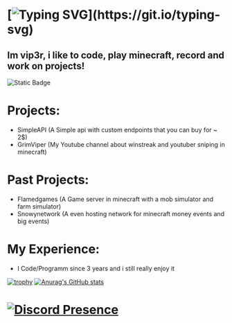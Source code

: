 # [![Typing SVG](https://readme-typing-svg.demolab.com?font=Minecraft&pause=1000&color=FFFFFF&random=false&width=435&lines=Hello%2C+im+grimvip3r!)](https://git.io/typing-svg)

## Im vip3r, i like to code, play minecraft, record and work on projects!
![Static Badge](https://img.shields.io/badge/gender-men%F0%9F%91%A8-green)


# Projects:
- SimpleAPI (A Simple api with custom endpoints that you can buy for ~ 2$)
- GrimViper (My Youtube channel about winstreak and youtuber sniping in minecraft)

# Past Projects:
- Flamedgames (A Game server in minecraft with a mob simulator and farm simulator)
- Snowynetwork (A even hosting network for minecraft money events and big events)

# My Experience:
- I Code/Programm since 3 years and i still really enjoy it

[![trophy](https://github-profile-trophy.vercel.app/?username=grimvp3r)](https://github.com/ryo-ma/github-profile-trophy)
[![Anurag's GitHub stats](https://github-readme-stats.vercel.app/api?username=grimvp3r)](https://github.com/anuraghazra/github-readme-stats)




# [![Discord Presence](https://lanyard.cnrad.dev/api/778663346438012928)](https://discord.com/users/778663346438012928)
